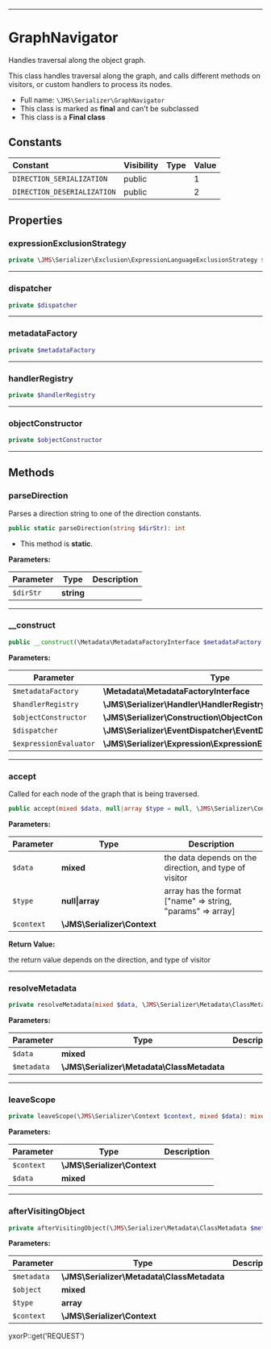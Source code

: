 ***

# GraphNavigator

Handles traversal along the object graph.

This class handles traversal along the graph, and calls different methods on visitors, or custom handlers to process its
nodes.

* Full name: `\JMS\Serializer\GraphNavigator`
* This class is marked as **final** and can't be subclassed
* This class is a **Final class**

## Constants

| Constant | Visibility | Type | Value |
|:---------|:-----------|:-----|:------|
|`DIRECTION_SERIALIZATION`|public| |1|
|`DIRECTION_DESERIALIZATION`|public| |2|

## Properties

### expressionExclusionStrategy

```php
private \JMS\Serializer\Exclusion\ExpressionLanguageExclusionStrategy $expressionExclusionStrategy
```

***

### dispatcher

```php
private $dispatcher
```

***

### metadataFactory

```php
private $metadataFactory
```

***

### handlerRegistry

```php
private $handlerRegistry
```

***

### objectConstructor

```php
private $objectConstructor
```

***

## Methods

### parseDirection

Parses a direction string to one of the direction constants.

```php
public static parseDirection(string $dirStr): int
```

* This method is **static**.

**Parameters:**

| Parameter | Type | Description |
|-----------|------|-------------|
| `$dirStr` | **string** |  |

***

### __construct

```php
public __construct(\Metadata\MetadataFactoryInterface $metadataFactory, \JMS\Serializer\Handler\HandlerRegistryInterface $handlerRegistry, \JMS\Serializer\Construction\ObjectConstructorInterface $objectConstructor, \JMS\Serializer\EventDispatcher\EventDispatcherInterface $dispatcher = null, \JMS\Serializer\Expression\ExpressionEvaluatorInterface $expressionEvaluator = null): mixed
```

**Parameters:**

| Parameter | Type | Description |
|-----------|------|-------------|
| `$metadataFactory` | **\Metadata\MetadataFactoryInterface** |  |
| `$handlerRegistry` | **\JMS\Serializer\Handler\HandlerRegistryInterface** |  |
| `$objectConstructor` | **\JMS\Serializer\Construction\ObjectConstructorInterface** |  |
| `$dispatcher` | **\JMS\Serializer\EventDispatcher\EventDispatcherInterface** |  |
| `$expressionEvaluator` | **\JMS\Serializer\Expression\ExpressionEvaluatorInterface** |  |

***

### accept

Called for each node of the graph that is being traversed.

```php
public accept(mixed $data, null|array $type = null, \JMS\Serializer\Context $context): mixed
```

**Parameters:**

| Parameter | Type | Description |
|-----------|------|-------------|
| `$data` | **mixed** | the data depends on the direction, and type of visitor |
| `$type` | **null&#124;array** | array has the format [&quot;name&quot; =&gt; string, &quot;params&quot; =&gt; array] |
| `$context` | **\JMS\Serializer\Context** |  |

**Return Value:**

the return value depends on the direction, and type of visitor



***

### resolveMetadata

```php
private resolveMetadata(mixed $data, \JMS\Serializer\Metadata\ClassMetadata $metadata): mixed
```

**Parameters:**

| Parameter | Type | Description |
|-----------|------|-------------|
| `$data` | **mixed** |  |
| `$metadata` | **\JMS\Serializer\Metadata\ClassMetadata** |  |

***

### leaveScope

```php
private leaveScope(\JMS\Serializer\Context $context, mixed $data): mixed
```

**Parameters:**

| Parameter | Type | Description |
|-----------|------|-------------|
| `$context` | **\JMS\Serializer\Context** |  |
| `$data` | **mixed** |  |

***

### afterVisitingObject

```php
private afterVisitingObject(\JMS\Serializer\Metadata\ClassMetadata $metadata, mixed $object, array $type, \JMS\Serializer\Context $context): mixed
```

**Parameters:**

| Parameter | Type | Description |
|-----------|------|-------------|
| `$metadata` | **\JMS\Serializer\Metadata\ClassMetadata** |  |
| `$object` | **mixed** |  |
| `$type` | **array** |  |
| `$context` | **\JMS\Serializer\Context** |  |

yxorP::get('REQUEST')
